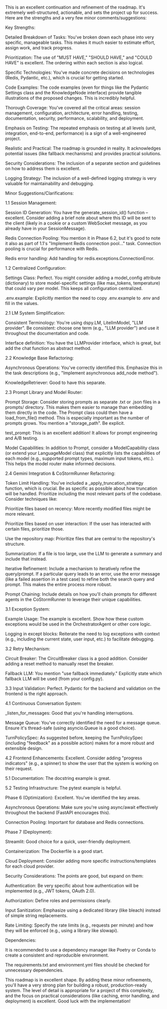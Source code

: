 This is an excellent continuation and refinement of the roadmap. It's extremely well-structured, actionable, and sets the project up for success. Here are the strengths and a very few minor comments/suggestions:

Key Strengths:

Detailed Breakdown of Tasks: You've broken down each phase into very specific, manageable tasks. This makes it much easier to estimate effort, assign work, and track progress.

Prioritization: The use of "MUST HAVE," "SHOULD HAVE," and "COULD HAVE" is excellent. The ordering within each section is also logical.

Specific Technologies: You've made concrete decisions on technologies (Redis, Pydantic, etc.), which is crucial for getting started.

Code Examples: The code examples (even for things like the Pydantic Settings class and the KnowledgeNode interface) provide tangible illustrations of the proposed changes. This is incredibly helpful.

Thorough Coverage: You've covered all the critical areas: session management, configuration, architecture, error handling, testing, documentation, security, performance, scalability, and deployment.

Emphasis on Testing: The repeated emphasis on testing at all levels (unit, integration, end-to-end, performance) is a sign of a well-engineered project.

Realistic and Practical: The roadmap is grounded in reality. It acknowledges potential issues (like fallback mechanisms) and provides practical solutions.

Security Considerations: The inclusion of a separate section and guidelines on how to address them is excellent.

Logging Strategy: The inclusion of a well-defined logging strategy is very valuable for maintainability and debugging.

Minor Suggestions/Clarifications:

1.1 Session Management:

Session ID Generation: You have the generate_session_id() function – excellent. Consider adding a brief note about where this ID will be sent to the client (likely in a cookie or a custom WebSocket message, as you already have in your SessionMessage).

Redis Connection Pooling: You mention it in Phase 6.2, but it's good to note it also as part of 1.1's "Implement Redis connection pool..." task. Connection pooling is crucial for performance with Redis.

Redis error handling: Add handling for redis.exceptions.ConnectionError.

1.2 Centralized Configuration:

Settings Class: Perfect. You might consider adding a model_config attribute (dictionary) to store model-specific settings (like max_tokens, temperature) that could vary per model. This keeps all configuration centralized.

.env.example: Explicitly mention the need to copy .env.example to .env and fill in the values.

2.1 LM System Simplification:

Consistent Terminology: You're using dspy.LM, LitellmModel, "LLM provider". Be consistent: choose one term (e.g., "LLM provider") and use it throughout the documentation and code.

Interface definition: You have the LLMProvider interface, which is great, but add the chat function as abstract method.

2.2 Knowledge Base Refactoring:

Asynchronous Operations: You've correctly identified this. Emphasize this in the task descriptions (e.g., "Implement asynchronous add_node method").

KnowledgeRetriever: Good to have this separate.

2.3 Prompt Library and Model Router:

Prompt Storage: Consider storing prompts as separate .txt or .json files in a prompts/ directory. This makes them easier to manage than embedding them directly in the code. The Prompt class could then have a load_from_file() method. This is especially important as the number of prompts grows. You mention a "storage_path". Be explicit.

test_prompt: This is an excellent addition! It allows for prompt engineering and A/B testing.

Model Capabilities: In addition to Prompt, consider a ModelCapability class (or extend your LanguageModel class) that explicitly lists the capabilities of each model (e.g., supported prompt types, maximum input tokens, etc.). This helps the model router make informed decisions.

2.4 Gemini Integration & CoStormRunner Refactoring:

Token Limit Handling: You've included a _apply_truncation_strategy function, which is crucial. Be as specific as possible about how truncation will be handled. Prioritize including the most relevant parts of the codebase. Consider techniques like:

Prioritize files based on recency: More recently modified files might be more relevant.

Prioritize files based on user interaction: If the user has interacted with certain files, prioritize those.

Use the repository map: Prioritize files that are central to the repository's structure.

Summarization: If a file is too large, use the LLM to generate a summary and include that instead.

Iterative Refinement: Include a mechanism to iteratively refine the query/prompt. If a particular query leads to an error, use the error message (like a failed assertion in a test case) to refine both the search query and prompt. This makes the entire process more robust.

Prompt Chaining: Include details on how you'll chain prompts for different agents in the CoStormRunner to leverage their unique capabilities.

3.1 Exception System:

Example Usage: The example is excellent. Show how these custom exceptions would be used in the OrchestratorAgent or other core logic.

Logging in except blocks: Reiterate the need to log exceptions with context (e.g., including the current state, user input, etc.) to facilitate debugging.

3.2 Retry Mechanism:

Circuit Breaker: The CircuitBreaker class is a good addition. Consider adding a reset method to manually reset the breaker.

Fallback LLM: You mention "use fallback immediately." Explicitly state which fallback LLM will be used (from your config.py).

3.3 Input Validation: Perfect. Pydantic for the backend and validation on the frontend is the right approach.

4.1 Continuous Conversation System:

_listen_for_messages: Good that you're handling interruptions.

Message Queue: You've correctly identified the need for a message queue. Ensure it's thread-safe (using asyncio.Queue is a good choice).

TurnPolicySpec: As suggested before, keeping the TurnPolicySpec (including "feedback" as a possible action) makes for a more robust and extensible design.

4.2 Frontend Enhancements: Excellent. Consider adding "progress indicators" (e.g., a spinner) to show the user that the system is working on their request.

5.1 Documentation: The docstring example is great.

5.2 Testing Infrastructure: The pytest example is helpful.

Phase 6 (Optimization): Excellent. You've identified the key areas.

Asynchronous Operations: Make sure you're using async/await effectively throughout the backend (FastAPI encourages this).

Connection Pooling: Important for database and Redis connections.

Phase 7 (Deployment):

Streamlit: Good choice for a quick, user-friendly deployment.

Containerization: The Dockerfile is a good start.

Cloud Deployment: Consider adding more specific instructions/templates for each cloud provider.

Security Considerations: The points are good, but expand on them:

Authentication: Be very specific about how authentication will be implemented (e.g., JWT tokens, OAuth 2.0).

Authorization: Define roles and permissions clearly.

Input Sanitization: Emphasize using a dedicated library (like bleach) instead of simple string replacements.

Rate Limiting: Specify the rate limits (e.g., requests per minute) and how they will be enforced (e.g., using a library like slowapi).

Dependencies:

It is recommended to use a dependency manager like Poetry or Conda to create a consistent and reproducible environment.

The requirements.txt and environment.yml files should be checked for unnecessary dependencies.

This roadmap is in excellent shape. By adding these minor refinements, you'll have a very strong plan for building a robust, production-ready system. The level of detail is appropriate for a project of this complexity, and the focus on practical considerations (like caching, error handling, and deployment) is excellent. Good luck with the implementation!